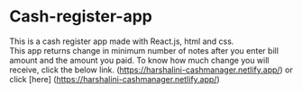 # Cash-register-app  
This is a cash register app made with React.js, html and css.  
This app returns change in minimum number of notes after you enter bill amount and the amount you paid.
To know how much change you will receive, click the below link.
(https://harshalini-cashmanager.netlify.app/) or click [here] (https://harshalini-cashmanager.netlify.app/)